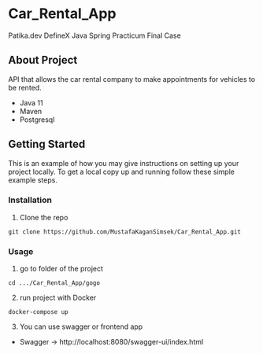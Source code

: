 # Car_Rental_App
 Patika.dev DefineX Java Spring Practicum Final Case


## About Project
API that allows the car rental company to make appointments for vehicles to be rented.
* Java 11
* Maven
* Postgresql

## Getting Started

This is an example of how you may give instructions on setting up your project locally. 
To get a local copy up and running follow these simple example steps.

### Installation

1. Clone the repo
```
git clone https://github.com/MustafaKaganSimsek/Car_Rental_App.git
```
### Usage

1. go to folder of the project
```
cd .../Car_Rental_App/gogo
```
2. run project with Docker
```
docker-compose up
```
3. You can use swagger or frontend app

* Swagger -> http://localhost:8080/swagger-ui/index.html


